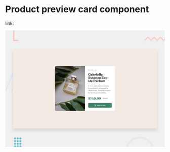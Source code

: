 # Product preview card component

link: 

![Design preview for the Product preview card component coding challenge](./design/desktop-preview.jpg)

